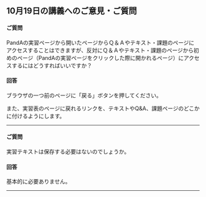 
10月19日の講義へのご意見・ご質問
---

#### ご質問

PandAの実習ページから開いたページからＱ＆Ａやテキスト・課題のページにアクセスすることはできますが、反対にＱ＆Ａやテキスト・課題のページから初めのページ（PandAの実習ページをクリックした際に開かれるページ）にアクセスするにはどうすればいいですか？


#### 回答
ブラウザの一つ前のページに「戻る」ボタンを押してください。  

また、実習表のページに戻れるリンクを、テキストやQ&A、課題ページのどこかに付けるようにします。


---
#### ご質問
実習テキストは保存する必要はないのでしょうか。

#### 回答
基本的に必要ありません。

---
